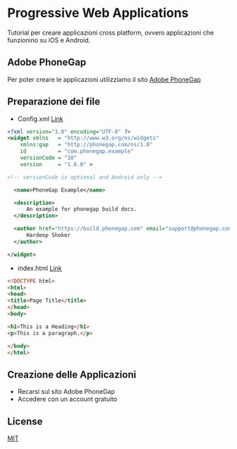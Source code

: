 # Progressive Web Applications

Tutorial per creare applicazioni cross platform, ovvero applicazioni che funzionino su iOS e Android. 

## Adobe PhoneGap

Per poter creare le applicazioni utilizziamo il sito [Adobe PhoneGap](https://build.phonegap.com)

## Preparazione dei file

- Config.xml [Link](http://docs.phonegap.com/phonegap-build/configuring/#example)

```xml
<?xml version="1.0" encoding="UTF-8" ?>
<widget xmlns   = "http://www.w3.org/ns/widgets"
    xmlns:gap   = "http://phonegap.com/ns/1.0"
    id          = "com.phonegap.example"
    versionCode = "10"
    version     = "1.0.0" >

<!-- versionCode is optional and Android only -->

  <name>PhoneGap Example</name>

  <description>
      An example for phonegap build docs.
  </description>

  <author href="https://build.phonegap.com" email="support@phonegap.com">
      Hardeep Shoker
  </author>

</widget>
```

- index.html [Link](https://www.w3schools.com/html/)

```html
<!DOCTYPE html>
<html>
<head>
<title>Page Title</title>
</head>
<body>

<h1>This is a Heading</h1>
<p>This is a paragraph.</p>

</body>
</html>
```

## Creazione delle Applicazioni

* Recarsi sul sito Adobe PhoneGap
* Accedere con un account gratuito

## License
[MIT](https://choosealicense.com/licenses/mit/)
